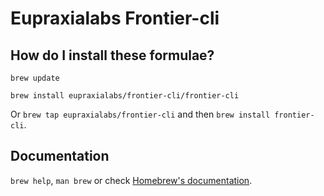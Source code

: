 # Eupraxialabs Frontier-cli

## How do I install these formulae?

`brew update`

`brew install eupraxialabs/frontier-cli/frontier-cli`

Or `brew tap eupraxialabs/frontier-cli` and then `brew install frontier-cli`.

## Documentation

`brew help`, `man brew` or check [Homebrew's documentation](https://docs.brew.sh).
